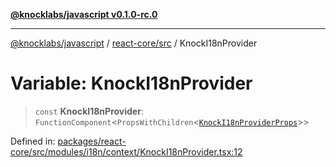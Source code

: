[**@knocklabs/javascript v0.1.0-rc.0**](../../../README.md)

***

[@knocklabs/javascript](../../../modules.md) / [react-core/src](../README.md) / KnockI18nProvider

# Variable: KnockI18nProvider

> `const` **KnockI18nProvider**: `FunctionComponent`\<`PropsWithChildren`\<[`KnockI18nProviderProps`](../interfaces/KnockI18nProviderProps.md)\>\>

Defined in: [packages/react-core/src/modules/i18n/context/KnockI18nProvider.tsx:12](https://github.com/knocklabs/javascript/blob/main/packages/react-core/src/modules/i18n/context/KnockI18nProvider.tsx#L12)
